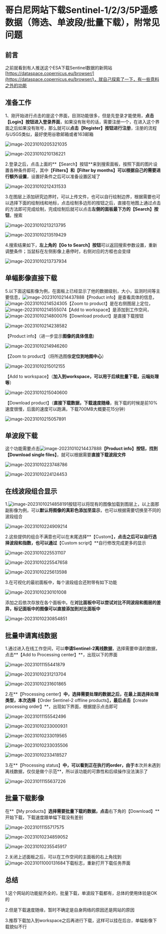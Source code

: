 # 哥白尼网站下载Sentinel-1/2/3/5P遥感数据（筛选、单波段/批量下载），附常见问题

## 前言

之前就看到有人推送这个ESA下载Sentinel数据的新网站[https://dataspace.copernicus.eu/browser/](https://dataspace.copernicus.eu/browser/)，就自己探索了一下，有一些意料之外的功能

## 准备工作

1、刚开始进行点击的是这个界面，目测功能很多，但是先登录才能使用，**点击【Login】按钮进入登录界面**，如果没有账号的话，需要注册一个，在进入这个界面之后如果没有账号，那么就可以**点击【Register】按钮进行注册**，注册的流程与USGS类似，最好使用谷歌邮箱或者163邮箱

![image-20231010205321035](https://cdn.jsdelivr.net/gh/zbhgis/BlogImg@main/blog/202506262254956.png)

![image-20231010210136221](https://cdn.jsdelivr.net/gh/zbhgis/BlogImg@main/blog/202506262254003.png)

2.登录之后，点击上面的**【Search】按钮**来到搜索面板，按照下面的图片设置各种条件即可，其中【**Filters】和【Filter by months】可以根据自己的需要进行额外设置**，设置好条件之后可以准备设置区域了

![image-20231010212431533](https://cdn.jsdelivr.net/gh/zbhgis/BlogImg@main/blog/202506262254982.png)

3.在图层上添加研究边界时，可以上传文件，也可以自行绘制边界，根据需要也可以选择下面的绘制线和地标，点击绘制多边形的按钮之后，直接在地图上通过点击的方法即可完成绘制，完成绘制后就可以点击**左侧的面板最下方的【Search】按钮**，搜索

![image-20231010213213795](https://cdn.jsdelivr.net/gh/zbhgis/BlogImg@main/blog/202506262254293.png)

![image-20231010213519429](https://cdn.jsdelivr.net/gh/zbhgis/BlogImg@main/blog/202506262254870.png)

4.搜索结果如下，**左上角的【Go to Search】按钮**可以返回搜索参数设置，重新调整条件；当鼠标在左侧影像上悬停时，右侧对应的方框也会变绿

![image-20231010213737934](https://cdn.jsdelivr.net/gh/zbhgis/BlogImg@main/blog/202506262255238.png)

## 单幅影像直接下载

5.以下面这幅影像为例，在面板上已经显示了他的数据级别，大小，监测时间等主要信息，![image-20231010214437888](https://cdn.jsdelivr.net/gh/zbhgis/BlogImg@main/blog/202506262311540.png)【Product info】是查看具体的信息，![image-20231010214524305](https://cdn.jsdelivr.net/gh/zbhgis/BlogImg@main/blog/202506262311969.png)【Zoom to product】是在右侧图层上定位，![image-20231010214555074](https://cdn.jsdelivr.net/gh/zbhgis/BlogImg@main/blog/202506262311541.png)【Add to workspace】是添加到工作空间，![image-20231010214800076](https://cdn.jsdelivr.net/gh/zbhgis/BlogImg@main/blog/202506262311561.png)【Download product】是直接下载按钮

![image-20231010214238582](https://cdn.jsdelivr.net/gh/zbhgis/BlogImg@main/blog/202506262255075.png)

【Product info】（进一步显示**图像的具体信息**)

![image-20231010214946260](https://cdn.jsdelivr.net/gh/zbhgis/BlogImg@main/blog/202506262255146.png)

【Zoom to product】（将所选图像**定位到地图中心**）

![image-20231010215012155](https://cdn.jsdelivr.net/gh/zbhgis/BlogImg@main/blog/202506262255241.png)

【Add to workspace】（**加入到workspace，可以用于后续批量下载，云端处理等**）

![image-20231010215040600](https://cdn.jsdelivr.net/gh/zbhgis/BlogImg@main/blog/202506262255066.png)

【Download product】（**直接下载数据，下载速度随缘**，我下载的时候是前10%速度很慢，后面的速度可以跑满，下载700MB大概要花15分钟）

![image-20231010215057891](https://cdn.jsdelivr.net/gh/zbhgis/BlogImg@main/blog/202506262255873.png)

## 单波段下载

这个功能需要点击![image-20231010214437888](https://cdn.jsdelivr.net/gh/zbhgis/BlogImg@main/blog/202506262311794.png)**【Product info】**按钮，找到**【Download single files】**，就可以根据需要**直接下载波段文件**

![image-20231010223748786](https://cdn.jsdelivr.net/gh/zbhgis/BlogImg@main/blog/202506262255198.png)

![image-20231010224124453](https://cdn.jsdelivr.net/gh/zbhgis/BlogImg@main/blog/202506262255817.png)



## 在线波段组合显示

1.![image-20231010214858191](https://gitee.com/zbhgis/pic/raw/master/blog/image-20231010214858191.png)按钮可以将现有的图像加载到图层上，以上面那副影像为例，可以**默认将图像的真彩色添加至显示**，也可以根据需要切换至不同的波段组合

![image-20231010224909214](https://cdn.jsdelivr.net/gh/zbhgis/BlogImg@main/blog/202506262255892.png)

2.这些提供的组合不满意也可以在末尾选择**【Custom】**，点击之后可以自行选择波段和指数，也可以通过**【Custom script】**自行修改完成更多的显示

![image-20231010225531107](https://cdn.jsdelivr.net/gh/zbhgis/BlogImg@main/blog/202506262255581.png)

![image-20231010225547658](https://cdn.jsdelivr.net/gh/zbhgis/BlogImg@main/blog/202506262255315.png)

![image-20231010225613598](https://cdn.jsdelivr.net/gh/zbhgis/BlogImg@main/blog/202506262255880.png)



3.在可视化的最初面板中，每个波段组合还附带有如下功能

![image-20231010230101008](https://cdn.jsdelivr.net/gh/zbhgis/BlogImg@main/blog/202506262256464.png)

添加之后依次存放在各个面板中。在**对比面板中可以尝试对比不同波段和图层的差异，标记面板中的图像可以直接添加到对比面板中**

![image-20231010230854851](https://cdn.jsdelivr.net/gh/zbhgis/BlogImg@main/blog/202506262256435.png)

## 批量申请离线数据

1.通过进入在线工作空间，可以**申请Sentinel-2离线数据**，选择需要申请的数据，点击**【Add to Processing center】**，出现以下的界面

![image-20231011155441879](https://cdn.jsdelivr.net/gh/zbhgis/BlogImg@main/blog/202506262256227.png)



![image-20231010231213704](https://cdn.jsdelivr.net/gh/zbhgis/BlogImg@main/blog/202506262256743.png)

![image-20231010231601865](https://cdn.jsdelivr.net/gh/zbhgis/BlogImg@main/blog/202506262256933.png)

2.在**【Processing center】**中，选择需要处理的数据之后，在最上面选择处理类型，本次选择**【Order Sentinel-2 offline products】**，最后点击**【create processing order】**，出现如下界面，根据提示点击即可

![image-20231011155542496](https://cdn.jsdelivr.net/gh/zbhgis/BlogImg@main/blog/202506262256158.png)

![image-20231010233000931](https://cdn.jsdelivr.net/gh/zbhgis/BlogImg@main/blog/202506262256523.png)

![image-20231010233019565](https://cdn.jsdelivr.net/gh/zbhgis/BlogImg@main/blog/202506262256234.png)

![image-20231010233035506](https://cdn.jsdelivr.net/gh/zbhgis/BlogImg@main/blog/202506262256961.png)

![image-20231010233418527](https://cdn.jsdelivr.net/gh/zbhgis/BlogImg@main/blog/202506262256966.png)

3.在**【Processing status】**中，可以看到正在执行的order，由于**本次并未遇到离线数据，仅仅是做个示范**，所以该功能的可靠性和后续操作没法演示了

![image-20231011155637226](https://cdn.jsdelivr.net/gh/zbhgis/BlogImg@main/blog/202506262256907.png)

## 批量下载影像

在**【My products】**选择需要批量下载的数据，点击**右下角的【Download】**开始下载，下载速度跟单幅下载没有差别

![image-20231011155717575](https://cdn.jsdelivr.net/gh/zbhgis/BlogImg@main/blog/202506262256922.png)

![image-20231010234859052](https://cdn.jsdelivr.net/gh/zbhgis/BlogImg@main/blog/202506262257570.png)

![image-20231010235545917](https://cdn.jsdelivr.net/gh/zbhgis/BlogImg@main/blog/202506262256156.png)

2.关闭上述面板之后，可以在工作空间的主面板的右上角找到![image-20231011000131684](https://cdn.jsdelivr.net/gh/zbhgis/BlogImg@main/blog/202506262257414.png)下载标志，重新打开下载任务界面

## 总结

1.这个网站的功能挺齐全的，批量下载，单波段下载都有，总体的使用体验是OK的

2.但是下载速度随缘，暂时不确定是自身网络的原因还是网站的原因

3.推荐下载加入到workspace之后再进行下载，这样可以挂在后台，单幅影像下载貌似不行


<!-- ##{"timestamp":1696975200}## -->